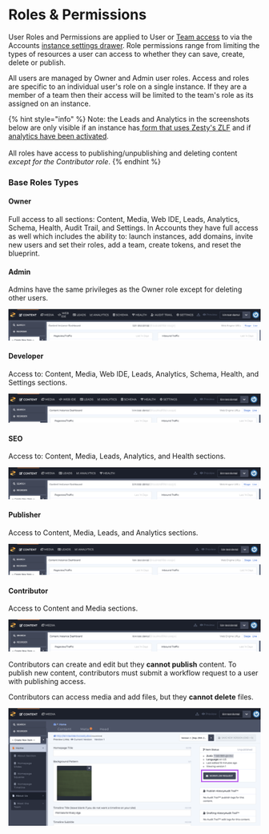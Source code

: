 # Roles & Permissions

User Roles and Permissions are applied to User or [Team access](https://zesty.org/guides/adding-a-team) to via the Accounts [instance settings drawer](https://zesty.org/services/accounts-ui/instance-settings-drawer). Role permissions range from limiting the types of resources a user can access to whether they can save, create, delete or publish.

All users are managed by Owner and Admin user roles. Access and roles are specific to an individual user's role on a single instance. If they are a member of a team then their access will be limited to the team's role as its assigned on an instance.

{% hint style="info" %}
Note: the Leads and Analytics in the screenshots below are only visible if an instance has[ form that uses Zesty's ZLF](https://zesty.org/services/manager-ui/leads#how-to-connect-forms-to-zlf) and if [analytics have been activated](https://zesty.org/services/web-engine/analytics).\
\
All roles have access to publishing/unpublishing and deleting content _except for the Contributor role_.&#x20;
{% endhint %}

### Base Roles Types

#### **Owner**

Full access to all sections: Content, Media, Web IDE, Leads, Analytics, Schema, Health, Audit Trail, and Settings. In Accounts they have full access as well which includes the ability to: launch instances, add domains, invite new users and set their roles, add a team, create tokens, and reset the blueprint.&#x20;

#### **Admin**&#x20;

Admins have the same privileges as the Owner role except for deleting other users.

![Admin role access view.](../../../.gitbook/assets/admin-role-access.png)

#### Developer

Access to: Content, Media, Web IDE, Leads, Analytics, Schema, Health, and Settings sections.

![Developer role access view.](../../../.gitbook/assets/developer-role-access.png)

#### SEO&#x20;

Access to: Content, Media, Leads, Analytics, and Health sections.

![SEO role access view.](../../../.gitbook/assets/seo-role-access.png)

#### Publisher

Access to Content, Media, Leads, and Analytics sections.&#x20;

![Publisher role access view.](../../../.gitbook/assets/publisher-role-access.png)

#### Contributor

Access to Content and Media sections.&#x20;

![Contributor role access view.](../../../.gitbook/assets/contributor-role-access.png)

Contributors can create and edit but they **cannot publish** content. To publish new content, contributors must submit a workflow request to a user with publishing access.&#x20;

Contributors can access media and add files, but they **cannot delete** files.

![Contributor role content view.](<../../../.gitbook/assets/contributor-role-content-access (1).png>)
